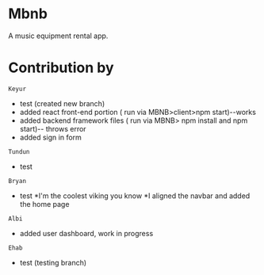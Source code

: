 # Mbnb
A music equipment rental app.

# Contribution by
`Keyur`
* test (created new branch)
* added react front-end portion ( run via MBNB>client>npm start)--works
* added backend framework files ( run via MBNB> npm install and npm start)-- throws error
* added sign in form

`Tundun`
* test

`Bryan`
* test 
*I'm the coolest viking you know
*I aligned the navbar and added the home page

`Albi`
* added user dashboard, work in progress

`Ehab`
* test (testing branch)

